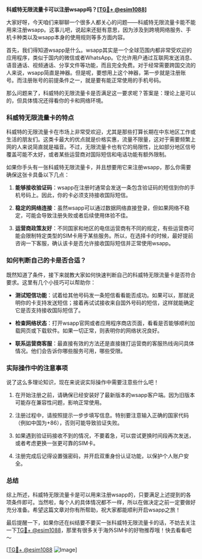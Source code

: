 **科威特无限流量卡可以注册wsapp吗？[[TG💪+ @esim1088](https://t.me/s/esim1088)]**

大家好呀，今天咱们来聊聊一个很多人都关心的问题——科威特无限流量卡能不能用来注册wsapp。这事儿吧，说起来还挺有意思，因为涉及到跨境网络服务、手机卡种类以及wsapp本身的使用规则等多方面内容。

首先，我们得知道wsapp是什么。wsapp其实是一个全球范围内都非常受欢迎的应用程序，类似于国内的微信或者WhatsApp。它允许用户通过互联网发送消息、语音通话、视频通话、分享文件等功能，而且完全免费。对于经常需要跨国交流的人来说，wsapp简直是神器。但是呢，要想用上这个神器，第一步就是注册账号。而注册账号的前提条件之一，就是要有能正常使用的手机号码。

那么问题来了，科威特的无限流量卡是否满足这一要求呢？答案是：理论上是可以的，但具体情况还得看你的卡和网络环境。

### 科威特无限流量卡的特点

科威特的无限流量卡在市场上非常受欢迎，尤其是那些打算长期在中东地区工作或生活的朋友们。这类卡最大的优点就是价格实惠，流量不限量，这对于需要频繁上网的人来说简直就是福音。不过，无限流量卡也有它的局限性，比如部分地区信号覆盖可能不太好，或者某些运营商对国际短信和电话功能有额外限制。

如果你手头有一张科威特无限流量卡，并且想要用它来注册wsapp，那么你需要确保这张卡具备以下几点：

1. **能够接收验证码**：wsapp在注册时通常会发送一条包含验证码的短信到你的手机号码上。因此，你的卡必须支持接收国际短信。
   
2. **稳定的网络连接**：虽然wsapp可以通过数据网络直接登录，但如果网络不稳定，可能会导致注册失败或者后续使用体验不佳。

3. **运营商政策友好**：不同国家和地区的电信运营商有不同的规定，有些运营商可能会限制特定类型的SIM卡用于某些服务。所以，在选择卡的时候，最好提前咨询一下客服，确认该卡是否允许接收国际短信并正常使用wsapp。

### 如何判断自己的卡是否合适？

既然知道了条件，接下来就教大家如何快速判断自己的科威特无限流量卡是否符合要求。这里有几个小技巧可以帮助你：

- **测试短信功能**：试着给其他号码发一条短信看看能否成功。如果可以，那就说明你的卡支持发送短信；接着再试试接收来自国外号码的短信，这样就能确定它是否支持接收国际短信了。
  
- **检查网络状态**：打开wsapp官网或者应用程序商店页面，看看是否能够顺利加载网页或下载软件。如果一切正常，则表明你的网络状况良好。

- **联系运营商客服**：最直接有效的方法还是直接拨打运营商的客服热线询问具体情况。他们会告诉你哪些服务可用，哪些受限。

### 实际操作中的注意事项

说了这么多理论知识，现在来说说实际操作中需要注意些什么吧！

1. 在开始注册之前，请确保已经安装好了最新版本的wsapp客户端。因为旧版本可能存在兼容性问题，影响正常使用。

2. 注册过程中，请按照提示一步步填写信息。特别要注意输入正确的国家代码（例如中国为+86），否则可能导致验证失败。

3. 如果遇到验证码接收不到的情况，不要着急，可以尝试更换时间段再次发送，或者考虑更换一张更可靠的SIM卡。

4. 注册完成后记得设置强密码，并开启双重身份认证功能，以保护个人账户安全。

### 总结

综上所述，科威特无限流量卡是可以用来注册wsapp的，只要满足上述提到的各项条件即可。当然啦，每个人的具体情况都不一样，所以在做决定之前一定要做好充分准备。希望这篇文章对你有所帮助，祝大家都能顺利开启wsapp之旅！

最后提醒一下，如果你还在纠结要不要买一张科威特无限流量卡的话，不妨去关注一下[TG💪+ @esim1088](https://t.me/s/esim1088)，那里有很多关于海外SIM卡的好物推荐哦！快去看看吧～

[[TG💪+ @esim1088](https://t.me/s/esim1088) ![Image](https://i.postimg.cc/4NQfJmqS/Snipaste-2025-05-13-00-14-12.png)]